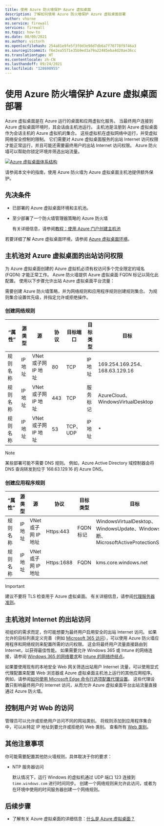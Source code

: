 ```yaml
---
title: 使用 Azure 防火墙保护 Azure 虚拟桌面
description: 了解如何使用 Azure 防火墙保护 Azure 虚拟桌面部署
author: vhorne
ms.service: firewall
services: firewall
ms.topic: how-to
ms.date: 08/09/2021
ms.author: victorh
ms.openlocfilehash: 254a81e9fe5f3f0d3e98d7db6a7f70778f9746a3
ms.sourcegitcommit: f6e2ea5571e35b9ed3a79a22485eba4d20ae36cc
ms.translationtype: HT
ms.contentlocale: zh-CN
ms.lasthandoff: 09/24/2021
ms.locfileid: "128698955"
---
```

# <a name="use-azure-firewall-to-protect-azure-virtual-desktop-deployments"></a>使用 Azure 防火墙保护 Azure 虚拟桌面部署

Azure 虚拟桌面是在 Azure 运行的桌面和应用虚拟化服务。 当最终用户连接到 Azure 虚拟桌面环境时，其会话由主机池运行。 主机池是注册到 Azure 虚拟桌面作为会话主机的 Azure 虚拟机的集合。 这些虚拟机在虚拟网络中运行，并受虚拟网络安全控制的限制。 它们需要对 Azure 虚拟桌面服务的出站 Internet 访问权限才能正常运行，并且可能还需要最终用户的出站 Internet 访问权限。 Azure 防火墙可以帮助你锁定环境并筛选出站流量。

[ ![Azure 虚拟桌面体系结构](media/protect-windows-virtual-desktop/windows-virtual-desktop-architecture-diagram.png) ](media/protect-windows-virtual-desktop/windows-virtual-desktop-architecture-diagram.png#lightbox)

请参阅本文中的指南，使用 Azure 防火墙为 Azure 虚拟桌面主机池提供额外保护。

## <a name="prerequisites"></a>先决条件


 - 已部署的 Azure 虚拟桌面环境和主机池。
 - 至少部署了一个防火墙管理器策略的 Azure 防火墙 

   有关详细信息，请参阅[教程：使用 Azure 门户创建主机池](../virtual-desktop/create-host-pools-azure-marketplace.md)

若要详细了解 Azure 虚拟桌面环境，请参阅 [Azure 虚拟桌面环境](../virtual-desktop/environment-setup.md)。

## <a name="host-pool-outbound-access-to-azure-virtual-desktop"></a>主机池对 Azure 虚拟桌面的出站访问权限

为 Azure 虚拟桌面创建的 Azure 虚拟机必须有权访问多个完全限定的域名 (FQDN) 才能正常工作。 Azure 防火墙提供 Azure 虚拟桌面 FQDN 标记以简化此配置。 使用以下步骤允许出站 Azure 虚拟桌面平台流量：

需要创建 Azure 防火墙策略，并为网络规则和应用程序规则创建规则集合。 为规则集合设置优先级，并指定允许或拒绝操作。 

### <a name="create-network-rules"></a>创建网络规则

| “属性” | 源类型 | 源 | 协议 | 目标端口 | 目标类型 | 目标 |
| --- | --- | --- | --- | --- | --- | --- |
| 规则名称 | IP 地址 | VNet 或子网 IP 地址 | 80 | TCP |  IP 地址 | 169.254.169.254、168.63.129.16 |
| 规则名称 | IP 地址 | VNet 或子网 IP 地址 | 443 | TCP | 服务标记 | AzureCloud、WindowsVirtualDesktop |
| 规则名称 | IP 地址 | VNet 或子网 IP 地址 | 53 | TCP、UDP | IP 地址 | * |

> [!NOTE]
> 某些部署可能不需要 DNS 规则。 例如，Azure Active Directory 域控制器会将 DNS 查询转发到位于 168.63.129.16 的 Azure DNS。

### <a name="create-application-rules"></a>创建应用程序规则 

| “属性” | 源类型 | 源 | 协议 | 目标类型 | 目标|
| --- | --- | --- | --- | --- | --- |
| 规则名称 | IP 地址 | VNet 或子网 IP 地址 | Https:443 | FQDN 标记 | WindowsVirtualDesktop、WindowsUpdate、Windows 诊断、MicrosoftActiveProtectionService |
| 规则名称 | IP 地址 | VNet 或子网 IP 地址 | Https:1688 | FQDN | kms.core.windows.net |


> [!IMPORTANT]
> 建议不要将 TLS 检查用于 Azure 虚拟桌面。 有关详细信息，请参阅[代理服务器准则](../virtual-desktop/proxy-server-support.md#dont-use-ssl-termination-on-the-proxy-server)。

## <a name="host-pool-outbound-access-to-the-internet"></a>主机池对 Internet 的出站访问

视组织的需求而定，你可能想要为最终用户启用安全的出站 Internet 访问。 如果允许的目标列表定义完善（例如 [Microsoft 365 访问](/microsoft-365/enterprise/microsoft-365-ip-web-service)），可以使用 Azure 防火墙应用程序和网络规则来配置所需的访问权限。 这会将最终用户流量直接路由到 Internet，以获得最佳性能。 如果需要允许 Windows 365 或 Intune 的网络连接，请参阅 [Windows 365 的网络要求](/windows-365/requirements-network#allow-network-connectivity)和 [Intune 的网络终结点](/mem/intune/fundamentals/intune-endpoints)。

如果要使用现有的本地安全 Web 网关筛选出站用户 Internet 流量，可以使用显式代理配置来配置 Web 浏览器或 Azure 虚拟桌面主机池上运行的其他应用程序。 例如，请参阅[如何使用 Microsoft Edge 命令行选项配置代理设置](/deployedge/edge-learnmore-cmdline-options-proxy-settings)。 这些代理设置只影响最终用户的 Internet 访问，从而允许 Azure 虚拟桌面平台出站流量直接通过 Azure 防火墙。 

## <a name="control-user-access-to-the-web"></a>控制用户对 Web 的访问

管理员可以允许或拒绝用户访问不同的网站类别。 将规则添加到应用程序集合中，可以从特定 IP 地址到要允许或拒绝的 Web 类别。 查看所有 [Web 类别](web-categories.md)。 

## <a name="additional-considerations"></a>其他注意事项

你可能需要配置其他防火墙规则，具体取决于你的要求：

- NTP 服务器访问

  默认情况下，运行 Windows 的虚拟机通过 UDP 端口 123 连接到 `time.windows.com` 进行时间同步。 创建一个网络规则来允许此访问，或者为在环境中使用的时间服务器创建一个网络规则。

## <a name="next-steps"></a>后续步骤

- 了解有关 Azure 虚拟桌面的详细信息：[什么是 Azure 虚拟桌面？](../virtual-desktop/overview.md)
